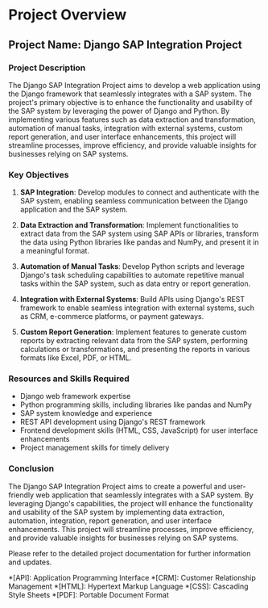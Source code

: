 # Project Overview

## Project Name: Django SAP Integration Project

### Project Description
The Django SAP Integration Project aims to develop a web application using the Django framework that seamlessly integrates with a SAP system. The project's primary objective is to enhance the functionality and usability of the SAP system by leveraging the power of Django and Python. By implementing various features such as data extraction and transformation, automation of manual tasks, integration with external systems, custom report generation, and user interface enhancements, this project will streamline processes, improve efficiency, and provide valuable insights for businesses relying on SAP systems.

### Key Objectives
1. **SAP Integration**: Develop modules to connect and authenticate with the SAP system, enabling seamless communication between the Django application and the SAP system.

2. **Data Extraction and Transformation**: Implement functionalities to extract data from the SAP system using SAP APIs or libraries, transform the data using Python libraries like pandas and NumPy, and present it in a meaningful format.

3. **Automation of Manual Tasks**: Develop Python scripts and leverage Django's task scheduling capabilities to automate repetitive manual tasks within the SAP system, such as data entry or report generation.

4. **Integration with External Systems**: Build APIs using Django's REST framework to enable seamless integration with external systems, such as CRM, e-commerce platforms, or payment gateways.

5. **Custom Report Generation**: Implement features to generate custom reports by extracting relevant data from the SAP system, performing calculations or transformations, and presenting the reports in various formats like Excel, PDF, or HTML.



### Resources and Skills Required
- Django web framework expertise
- Python programming skills, including libraries like pandas and NumPy
- SAP system knowledge and experience
- REST API development using Django's REST framework
- Frontend development skills (HTML, CSS, JavaScript) for user interface enhancements
- Project management skills for timely delivery

### Conclusion
The Django SAP Integration Project aims to create a powerful and user-friendly web application that seamlessly integrates with a SAP system. By leveraging Django's capabilities, the project will enhance the functionality and usability of the SAP system by implementing data extraction, automation, integration, report generation, and user interface enhancements. This project will streamline processes, improve efficiency, and provide valuable insights for businesses relying on SAP systems.

Please refer to the detailed project documentation for further information and updates.

*[API]: Application Programming Interface
*[CRM]: Customer Relationship Management
*[HTML]: Hypertext Markup Language
*[CSS]: Cascading Style Sheets
*[PDF]: Portable Document Format
